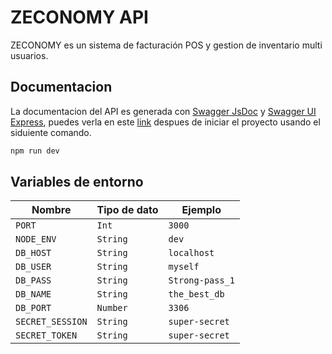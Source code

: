 # ZECONOMY API

ZECONOMY es un sistema de facturación POS y gestion de inventario multi usuarios.

## Documentacion
La documentacion del API es generada con [Swagger JsDoc](https://www.npmjs.com/package/swagger-jsdoc) y [Swagger UI Express](https://www.npmjs.com/package/swagger-ui-express), puedes verla en este [link](http://localhost:3000/docs) despues de iniciar el proyecto usando el siduiente comando.

```sh
npm run dev
```

## Variables de entorno  
  
|   Nombre      |   Tipo de dato    |       Ejemplo     |
|---------------|-------------------|-------------------|
|   `PORT`      |   `Int`           |   `3000`          |
|   `NODE_ENV`  |   `String`        |   `dev`           |
|   `DB_HOST`   |   `String`        |   `localhost`     |
|   `DB_USER`   |   `String`        |   `myself`        |
|   `DB_PASS`   |   `String`        |   `Strong-pass_1` |
|   `DB_NAME`   |   `String`        |   `the_best_db`   |
|   `DB_PORT`   |   `Number`        |   `3306`          |
|   `SECRET_SESSION` | `String`     |   `super-secret`  |
|   `SECRET_TOKEN`   | `String`     |   `super-secret`  |